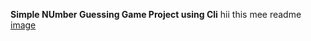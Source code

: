 
**Simple NUmber Guessing Game Project using Cli**
hii this mee readme [image](https://github.com/AlizayAyesha/NumberGuessingGame-project-101/assets/68489612/2e4d0605-fbea-4e37-b994-9d2ea23cd597)

